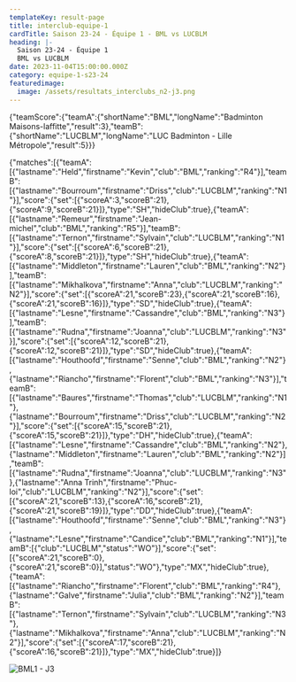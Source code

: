 ```yaml
---
templateKey: result-page
title: interclub-equipe-1
cardTitle: Saison 23-24 - Équipe 1 - BML vs LUCBLM
heading: |-
  Saison 23-24 - Équipe 1
  BML vs LUCBLM
date: 2023-11-04T15:00:00.000Z
category: equipe-1-s23-24
featuredimage:
  image: /assets/resultats_interclubs_n2-j3.png
---
```

<teamscoreboard>{"teamScore":{"teamA":{"shortName":"BML","longName":"Badminton Maisons-laffitte","result":3},"teamB":{"shortName":"LUCBLM","longName":"LUC Badminton - Lille Métropole","result":5}}}</teamscoreboard>

<scoreboard>{"matches":[{"teamA":[{"lastname":"Held","firstname":"Kevin","club":"BML","ranking":"R4"}],"teamB":[{"lastname":"Bourroum","firstname":"Driss","club":"LUCBLM","ranking":"N1"}],"score":{"set":[{"scoreA":3,"scoreB":21},{"scoreA":9,"scoreB":21}]},"type":"SH","hideClub":true},{"teamA":[{"lastname":"Remeur","firstname":"Jean-michel","club":"BML","ranking":"R5"}],"teamB":[{"lastname":"Ternon","firstname":"Sylvain","club":"LUCBLM","ranking":"N1"}],"score":{"set":[{"scoreA":6,"scoreB":21},{"scoreA":8,"scoreB":21}]},"type":"SH","hideClub":true},{"teamA":[{"lastname":"Middleton","firstname":"Lauren","club":"BML","ranking":"N2"}],"teamB":[{"lastname":"Mikhalkova","firstname":"Anna","club":"LUCBLM","ranking":"N2"}],"score":{"set":[{"scoreA":21,"scoreB":23},{"scoreA":21,"scoreB":16},{"scoreA":21,"scoreB":16}]},"type":"SD","hideClub":true},{"teamA":[{"lastname":"Lesne","firstname":"Cassandre","club":"BML","ranking":"N3"}],"teamB":[{"lastname":"Rudna","firstname":"Joanna","club":"LUCBLM","ranking":"N3"}],"score":{"set":[{"scoreA":12,"scoreB":21},{"scoreA":12,"scoreB":21}]},"type":"SD","hideClub":true},{"teamA":[{"lastname":"Houthoofd","firstname":"Senne","club":"BML","ranking":"N2"},{"lastname":"Riancho","firstname":"Florent","club":"BML","ranking":"N3"}],"teamB":[{"lastname":"Baures","firstname":"Thomas","club":"LUCBLM","ranking":"N1"},{"lastname":"Bourroum","firstname":"Driss","club":"LUCBLM","ranking":"N2"}],"score":{"set":[{"scoreA":15,"scoreB":21},{"scoreA":15,"scoreB":21}]},"type":"DH","hideClub":true},{"teamA":[{"lastname":"Lesne","firstname":"Cassandre","club":"BML","ranking":"N2"},{"lastname":"Middleton","firstname":"Lauren","club":"BML","ranking":"N2"}],"teamB":[{"lastname":"Rudna","firstname":"Joanna","club":"LUCBLM","ranking":"N3"},{"lastname":"Anna Trinh","firstname":"Phuc-loi","club":"LUCBLM","ranking":"N2"}],"score":{"set":[{"scoreA":21,"scoreB":13},{"scoreA":16,"scoreB":21},{"scoreA":21,"scoreB":19}]},"type":"DD","hideClub":true},{"teamA":[{"lastname":"Houthoofd","firstname":"Senne","club":"BML","ranking":"N3"},{"lastname":"Lesne","firstname":"Candice","club":"BML","ranking":"N1"}],"teamB":[{"club":"LUCBLM","status":"WO"}],"score":{"set":[{"scoreA":21,"scoreB":0},{"scoreA":21,"scoreB":0}],"status":"WO"},"type":"MX","hideClub":true},{"teamA":[{"lastname":"Riancho","firstname":"Florent","club":"BML","ranking":"R4"},{"lastname":"Galve","firstname":"Julia","club":"BML","ranking":"N2"}],"teamB":[{"lastname":"Ternon","firstname":"Sylvain","club":"LUCBLM","ranking":"N3"},{"lastname":"Mikhalkova","firstname":"Anna","club":"LUCBLM","ranking":"N2"}],"score":{"set":[{"scoreA":17,"scoreB":21},{"scoreA":16,"scoreB":21}]},"type":"MX","hideClub":true}]}</scoreboard>

![](/assets/resultats_interclubs_n2-j3.png "BML1 - J3")